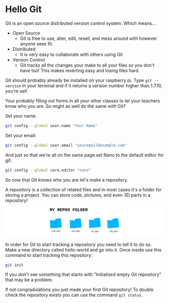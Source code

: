 # Hello Git

Git is an open source distributed version control system. Which means...

* Open Source
  * Git is free to use, alter, edit, resell, and mess around with however anyone sees fit.
* Distributed
  * It is very easy to collaborate with others using Git
* Version Control
  * Git tracks all the changes your make to all your files so you don't have too! This makes reverting easy and losing files hard.

Git should probably already be installed on your raspberry pi. Type `git --version` in your terminal and if it returns a version number higher than 1.7.10, you're set!

Your probably filling out forms in all your other classes to let your teachers know who you are. So might as well do the same with Git?

Set your name:

```bash
git config --global user.name "Your Name"
```

Set your email:

```bash
git config --global user.email "youremail@example.com"
```

And just so that we're all on the same page set Nano to the default editor for git:

```bash
git config --global core.editor "nano"
```

So now that Git knows who you are let's make a repository.

A repository is a collection of related files and in most cases it's a folder for storing a project. You can store code, pictures, and even 3D parts in a repository!

![repos](images/repos.png)

In order for Git to start tracking a repository you need to tell it to do so. Make a new directory called hello-world and go into it. Once inside use this command to start tracking this repository:

```bash
git init
```

If you don't see something that starts with "Initialized empty Git repository" that may be a problem.

If not congradulations you just made your first Git repository! To double check the repository exists you can use the command `git status`.
